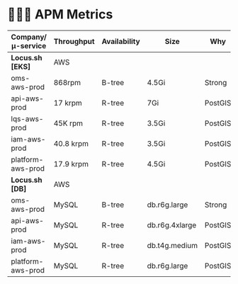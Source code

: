 # 🎯🎯🎯 APM Metrics

| Company/ µ-service | Throughput | Availability | Size             | Why     |
|--------------------|------------|--------------|------------------|---------|
| **Locus.sh [EKS]** | AWS        |              |                  |         |
| oms-aws-prod       | 868rpm     | B-tree       | 4.5Gi            | Strong  |
| api-aws-prod       | 17 krpm    | R-tree       | 7Gi              | PostGIS |
| lqs-aws-prod       | 45K rpm    | R-tree       | 3.5Gi            | PostGIS |
| iam-aws-prod       | 40.8 krpm  | R-tree       | 3.5Gi            | PostGIS |
| platform-aws-prod  | 17.9 krpm  | R-tree       | 4.5Gi            | PostGIS |
| **Locus.sh [DB]**  | AWS        |              |                  |         |
| oms-aws-prod       | MySQL      | B-tree       | db.r6g.large     | Strong  |
| api-aws-prod       | MySQL      | R-tree       | db.r6g.4xlarge   | PostGIS |
| iam-aws-prod       | MySQL      | R-tree       | db.t4g.medium    | PostGIS |
| platform-aws-prod  | MySQL      | R-tree       | db.r6g.large     | PostGIS |
